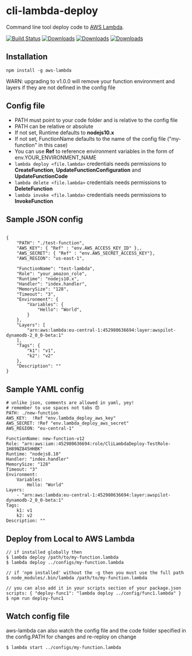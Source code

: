 

# cli-lambda-deploy
Command line tool deploy code to [AWS Lambda](http://aws.amazon.com/lambda/).  

[![Build Status](https://travis-ci.org/awspilot/cli-lambda-deploy.svg?branch=master)](https://travis-ci.org/awspilot/cli-lambda-deploy)
[![Downloads](https://img.shields.io/npm/dm/aws-lambda?maxAge=2592000)](https://www.npmjs.com/package/aws-lambda)
[![Downloads](https://img.shields.io/npm/dy/aws-lambda?maxAge=2592000)](https://www.npmjs.com/package/aws-lambda)
[![Downloads](https://img.shields.io/npm/dt/aws-lambda?maxAge=2592000)](https://www.npmjs.com/package/aws-lambda)


## Installation

```
npm install -g aws-lambda
```

WARN: upgrading to v1.0.0 will remove your function environment and layers if they are not defined in the config file  

## Config file

* PATH must point to your code folder and is relative to the config file  
* PATH can be relative or absolute  
* If not set, Runtime defaults to **nodejs10.x**  
* If not set, FunctionName defaults to the name of the config file ("my-function" in this case)  
* You can use **Ref** to reference environment variables in the form of env.YOUR_ENVIRONMENT_NAME  
* `lambda deploy <file.lambda>` credentials needs permissions to **CreateFunction**, **UpdateFunctionConfiguration** and **UpdateFunctionCode**  
* `lambda delete <file.lambda>` credentials needs permissions to **DeleteFunction**  
* `lambda invoke <file.lambda>` credentials needs permissions to **InvokeFunction**  


## Sample JSON config

```

{
	"PATH": "./test-function",
	"AWS_KEY": { "Ref" : "env.AWS_ACCESS_KEY_ID" },,
	"AWS_SECRET": { "Ref" : "env.AWS_SECRET_ACCESS_KEY"},
	"AWS_REGION": "us-east-1",

	"FunctionName": "test-lambda",
	"Role": "your_amazon_role",
	"Runtime": "nodejs10.x",
	"Handler": "index.handler",
	"MemorySize": "128",
	"Timeout": "3",
	"Environment": {
		"Variables": {
			"Hello": "World",
		}
	},
	"Layers": [
		"arn:aws:lambda:eu-central-1:452980636694:layer:awspilot-dynamodb-2_0_0-beta:1"
	],
	"Tags": {
		"k1": "v1",
		"k2": "v2"
	},
	"Description": ""
}
```

## Sample YAML config

```
# unlike json, comments are allowed in yaml, yey!
# remember to use spaces not tabs 😞
PATH: ./new-function
AWS_KEY:  !Ref "env.lambda_deploy_aws_key"
AWS_SECRET: !Ref "env.lambda_deploy_aws_secret"
AWS_REGION: "eu-central-1"

FunctionName: new-function-v12
Role: "arn:aws:iam::452980636694:role/CliLambdaDeploy-TestRole-1H89NZ845HHBK"
Runtime: "nodejs8.10"
Handler: "index.handler"
MemorySize: "128"
Timeout: "3"
Environment:
    Variables:
        Hello: "World"
Layers:
    - "arn:aws:lambda:eu-central-1:452980636694:layer:awspilot-dynamodb-2_0_0-beta:1"
Tags:
    k1: v1
    k2: v2
Description: ""
```



## Deploy from Local to AWS Lambda

```
// if installed globally then
$ lambda deploy /path/to/my-function.lambda
$ lambda deploy ../configs/my-function.lambda

// if 'npm installed' without the -g then you must use the full path
$ node_modules/.bin/lambda /path/to/my-function.lambda

// you can also add it in your scripts section of your package.json scripts: { "deploy-func1": "lambda deploy ../config/func1.lambda" }
$ npm run deploy-func1
```

## Watch config file

aws-lambda can also watch the config file and the code folder specified in the config.PATH for changes and re-reploy on change

```
$ lambda start ../configs/my-function.lambda
```
